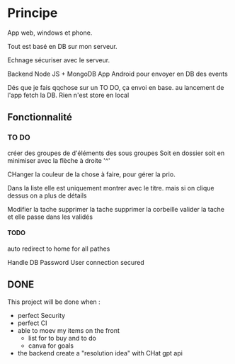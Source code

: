 # Principe

App web, windows et phone.

Tout est basé en DB sur mon serveur.

Echnage sécuriser avec le serveur.

Backend Node JS + MongoDB
App Android pour envoyer en DB des events

Dés que je fais qqchose sur un TO DO, ça envoi en base. au lancement de l'app fetch la DB.
Rien n'est store en local

## Fonctionnalité

### TO DO

créer des groupes de d'éléments des sous groupes
Soit en dossier soit en minimiser avec la flèche à droite '^'

CHanger la couleur de la chose à faire, pour gérer la prio.

Dans la liste elle est uniquement montrer avec le titre.
mais si on clique dessus on a plus de détails

Modifier la tache
supprimer la tache
supprimer la corbeille
valider la tache et elle passe dans les validés

#### TODO

auto redirect to home for all pathes

Handle DB Password User
connection secured


## DONE

This project will be done when : 

- perfect Security 
- perfect CI
- able to moev my items on the front 
    - list for to buy and to do
    - canva for goals
- the backend create a "resolution idea" with CHat gpt api